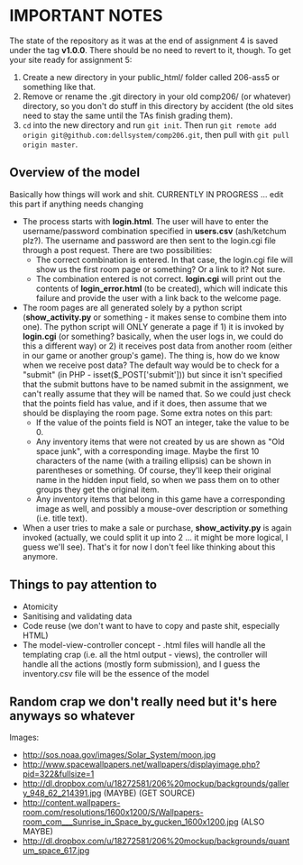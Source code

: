 IMPORTANT NOTES
===============
The state of the repository as it was at the end of assignment 4 is saved under the tag **v1.0.0**. There should be no need to revert to it, though. To get your site ready for assignment 5:

1.  Create a new directory in your public_html/ folder called 206-ass5 or something like that.
2.  Remove or rename the .git directory in your old comp206/ (or whatever) directory, so you don't do stuff in this directory by accident (the old sites need to stay the same until the TAs finish grading them).
3.  `cd` into the new directory and run `git init`. Then run `git remote add origin git@github.com:dellsystem/comp206.git`, then pull with `git pull origin master`.

Overview of the model
---------------------

Basically how things will work and shit. CURRENTLY IN PROGRESS ... edit this part if anything needs changing

*   The process starts with **login.html**. The user will have to enter the username/password combination specified in **users.csv** (ash/ketchum plz?). The username and password are then sent to the login.cgi file through a post request.  There are two possibilities:
    *   The correct combination is entered. In that case, the login.cgi file will show us the first room page or something? Or a link to it? Not sure.
    *   The combination entered is not correct. **login.cgi** will print out the contents of **login_error.html** (to be created), which will indicate this failure and provide the user with a link back to the welcome page.
*   The room pages are all generated solely by a python script (**show\_activity.py** or something - it makes sense to combine them into one). The python script will ONLY generate a page if 1) it is invoked by **login.cgi** (or something? basically, when the user logs in, we could do this a different way) or 2) it receives post data from another room (either in our game or another group's game). The thing is, how do we know when we receive post data? The default way would be to check for a "submit" (in PHP - isset($_POST['submit'])) but since it isn't specified that the submit buttons have to be named submit in the assignment, we can't really assume that they will be named that. So we could just check that the points field has value, and if it does, then assume that we should be displaying the room page. Some extra notes on this part:
    *   If the value of the points field is NOT an integer, take the value to be 0. 
    *   Any inventory items that were not created by us are shown as "Old space junk", with a corresponding image. Maybe the first 10 characters of the name (with a trailing ellipsis) can be shown in parentheses or something. Of course, they'll keep their original name in the hidden input field, so when we pass them on to other groups they get the original item.
    *   Any inventory items that belong in this game have a corresponding image as well, and possibly a mouse-over description or something (i.e. title text).
*   When a user tries to make a sale or purchase, **show_activity.py** is again invoked (actually, we could split it up into 2 ... it might be more logical, I guess we'll see). That's it for now I don't feel like thinking about this anymore.

Things to pay attention to
--------------------------

*   Atomicity
*   Sanitising and validating data
*   Code reuse (we don't want to have to copy and paste shit, especially HTML)
*   The model-view-controller concept - .html files will handle all the templating crap (i.e. all the html output - views), the controller will handle all the actions (mostly form submission), and I guess the inventory.csv file will be the essence of the model

Random crap we don't really need but it's here anyways so whatever
------------------------------------------------------------------

Images:

*   http://sos.noaa.gov/images/Solar_System/moon.jpg
*   http://www.spacewallpapers.net/wallpapers/displayimage.php?pid=322&fullsize=1
*   http://dl.dropbox.com/u/18272581/206%20mockup/backgrounds/gallery_948_62_214391.jpg (MAYBE) (GET SOURCE)
*   http://content.wallpapers-room.com/resolutions/1600x1200/S/Wallpapers-room_com___Sunrise_in_Space_by_gucken_1600x1200.jpg (ALSO MAYBE)
*   http://dl.dropbox.com/u/18272581/206%20mockup/backgrounds/quantum_space_617.jpg
